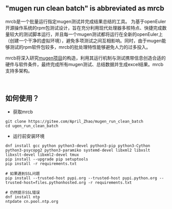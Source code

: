 ## "mugen run clean batch" is abbreviated as mrcb

mrcb是一个批量运行指定mugen测试并完成结果总结的工具。
为基于openEuler开源操作系统的rpm包测试设计，旨在充分利用现代处理器多核特点、快捷完成数量较大的测试脚本运行，并且每一个mugen测试都将运行在全新的openEuler上（创建一个干净的虚拟环境），避免多项测试之间互相影响。同时，由于mugen能够测试的rpm软件包较多，mrcb的批处理特性能够避免人力的过多投入。

mrcb将深入研究[mugen项目](https://gitee.com/openeuler/mugen)的构造，利用其运行机制与测试携带信息创造合适的硬件与软件条件，最终完成所有mugen测试、总结数据并生成excel结果。mrcb支持多架构。



<br>



## 如何使用？

* 获取mrcb

```shell
git clone https://gitee.com/April_Zhao/mugen_run_clean_batch
cd ugen_run_clean_batch
```



* 运行前安装环境

```
dnf install gcc python python3-devel python3-pip python3-Cython python3-psycopg2 python3-paramiko systemd-devel libxml2 libxslt libxslt-devel libxml2-devel tmux
pip install --upgrade pip setuptools
pip install -r requirements.txt

# 如果遇到SSL问题
pip install --trusted-host pypi.org --trusted-host pypi.python.org --trusted-host=files.pythonhosted.org -r requirements.txt

# 仍然提示SSL错误
dnf install ntp
ntpdate cn.pool.ntp.org
```

